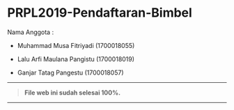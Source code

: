 # PRPL2019-Pendaftaran-Bimbel

Nama Anggota : 

* Muhammad Musa Fitriyadi     (1700018055)

* Lalu Arfi Maulana Pangistu  (1700018019)

* Ganjar Tatag Pangestu       (1700018057)

<hr>

> **File web ini sudah selesai 100%.**

<hr>
